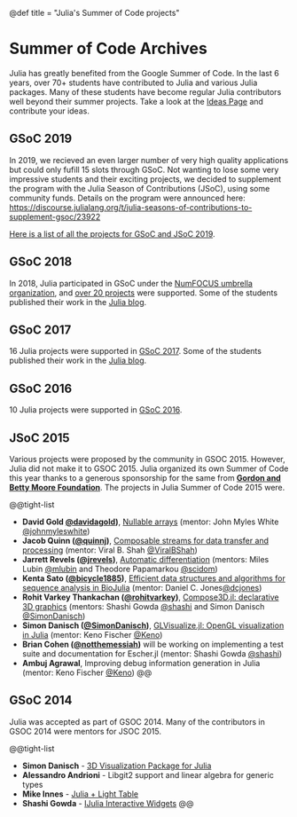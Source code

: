 @def title = "Julia's Summer of Code projects"

# Summer of Code Archives

Julia has greatly benefited from the Google Summer of Code. In the last 6 years, over 70+ students have contributed to Julia and various Julia packages. Many of these students have become regular Julia contributors well beyond their summer projects. Take a look at the [Ideas Page](/jsoc/) and contribute your ideas.

## GSoC 2019

In 2019, we recieved an even larger number of very high quality applications but could only fufill 15 slots through GSoC. Not wanting to lose some very impressive students and their exciting projects, we decided to supplement the program with the Julia Season of Contributions (JSoC), using some community funds. Details on the program were announced here: https://discourse.julialang.org/t/julia-seasons-of-contributions-to-supplement-gsoc/23922

[Here is a list of all the projects for GSoC and JSoC 2019](/blog/2019/05/jsoc19/).


## GSoC 2018

In 2018, Julia participated in GSoC under the [NumFOCUS umbrella organization](/blog/2018/02/gsoc2018-numfocus), and [over 20 projects](https://summerofcode.withgoogle.com/archive/2018/organizations/6485922656813056/) were supported. Some of the students published their work in the [Julia blog](/blog/).

## GSoC 2017

16 Julia projects were supported in [GSoC 2017](https://summerofcode.withgoogle.com/archive/2017/organizations/6682672759832576/). Some of the students published their work in the [Julia blog](/blog/).

## GSoC 2016

10 Julia projects were supported in [GSoC 2016](https://summerofcode.withgoogle.com/archive/2016/organizations/5096506709245952/).

## JSoC 2015

Various projects were proposed by the community in GSOC 2015. However, Julia did not make it to GSOC 2015. Julia organized its own Summer of Code this year thanks to a generous sponsorship for the same from **[Gordon and Betty Moore Foundation](https://www.moore.org)**. The projects in Julia Summer of Code 2015 were.

@@tight-list
- **David Gold [@davidagold](https://github.com/davidagold))**, [Nullable arrays](/blog/2015/10/nullablearrays/) (mentor: John Myles White [@johnmyleswhite](https://github.com/johnmyleswhite))
- **Jacob Quinn ([@quinnj](https://github.com/quinnj))**, [Composable streams for data transfer and processing](/blog/2015/10/datastreams/) (mentor: Viral B. Shah [@ViralBShah](https://github.com/ViralBShah))
- **Jarrett Revels ([@jrevels](https://github.com/jrevels))**, [Automatic differentiation](/blog/2015/10/auto-diff-in-julia/) (mentors: Miles Lubin [@mlubin](https://github.com/mlubin) and Theodore Papamarkou [@scidom](https://github.com/papamarkou))
- **Kenta Sato ([@bicycle1885](https://github.com/bicycle1885))**, [Efficient data structures and algorithms for sequence analysis in BioJulia](/blog/2015/10/biojulia-sequence-analysis)  (mentor: Daniel C. Jones[@dcjones](https://github.com/dcjones))
- **Rohit Varkey Thankachan ([@rohitvarkey](https://github.com/rohitvarkey))**, [Compose3D.jl: declarative 3D graphics](/blog/2015/10/compose3d-threejs/) (mentors: Shashi Gowda [@shashi](https://github.com/shashi) and Simon Danisch [@SimonDanisch](https://github.com/SimonDanisch))
- **Simon Danisch ([@SimonDanisch](https://github.com/SimonDanisch))**, [GLVisualize.jl: OpenGL visualization in Julia](/blog/2015/10/glvisualize/) (mentor: Keno Fischer [@Keno](https://github.com/Keno))
- **Brian Cohen ([@notthemessiah](https://github.com/notthemessiah))** will be working on implementing a test suite and documentation for Escher.jl (mentor: Shashi Gowda [@shashi](https://github.com/shashi))
- **Ambuj Agrawal**, Improving debug information generation in Julia (mentor: Keno Fischer [@Keno](https://github.com/Keno))
@@

## GSoC 2014

Julia was accepted as part of GSOC 2014. Many of the contributors in
GSOC 2014 were mentors for JSOC 2015.

@@tight-list
- **Simon Danisch** - [3D Visualization Package for Julia](https://www.google-melange.com/gsoc/project/details/google/gsoc2014/simon_danisch/5757334940811264)
- **Alessandro Andrioni** - Libgit2 support and linear algebra for generic types
- **Mike Innes** - [Julia + Light Table](https://www.google-melange.com/gsoc/project/details/google/gsoc2014/one_more_minute/5724160613416960)
- **Shashi Gowda** - [IJulia Interactive Widgets](https://www.google-melange.com/gsoc/project/details/google/gsoc2014/g0/5113880120393728)
@@
